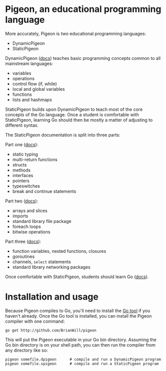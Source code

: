 # Pigeon, an educational programming language

More accurately, Pigeon is *two* educational programming languages:

- DynamicPigeon
- StaticPigeon

DynamicPigeon ([docs](dynamic-pigeon.md)) teaches basic programming concepts common to all mainstream languages:

- variables
- operations
- control flow (if, while)
- local and global variables
- functions
- lists and hashmaps

StaticPigeon builds upon DynamicPigeon to teach most of the core concepts of the Go language. Once a student is comfortable with StaticPigeon, learning Go should then be mostly a matter of adjusting to different syntax.

The StaticPigeon documentation is split into three parts:

Part one ([docs](static-pigeon-tier-1.md)):

- static typing
- multi-return functions
- structs
- methods
- interfaces
- pointers
- typeswitches
- break and continue statements

Part two ([docs](static-pigeon-tier-2.md)):

- arrays and slices
- imports
- standard library file package
- foreach loops
- bitwise operations

Part three ([docs](static-pigeon-tier-3.md)):

- function variables, nested functions, closures
- goroutines
- channels, `select` statements
- standard library networking packages

Once comfortable with StaticPigeon, students should learn Go ([docs](go-lang.md)).

# Installation and usage

Because Pigeon compiles to Go, you'll need to install the [Go tool](https://golang.org/doc/install) if you haven't already. Once the Go tool is installed, you can install the Pigeon compiler with one command:

```
go get http://github.com/BrianWill/pigeon
```

This will put the Pigeon executable in your Go bin directory. Assuming the Go bin directory is on your shell path, you can then run the compiler from any directory like so:

```
pigeon somefile.dpigeon      # compile and run a DynamicPigeon program
pigeon somefile.spigeon      # compile and run a StaticPigeon program
```
